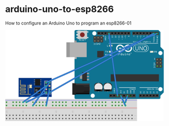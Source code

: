 # arduino-uno-to-esp8266
How to configure an Arduino Uno to program an esp8266-01

![Breadboard](https://github.com/greenywd/arduino-uno-to-esp8266/blob/master/Configuration.png)

